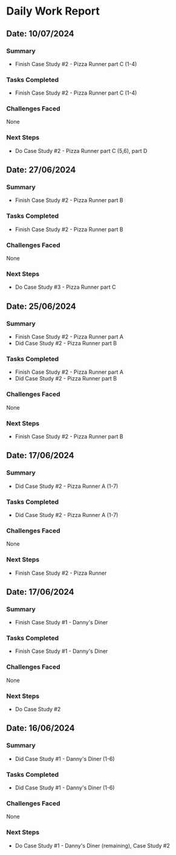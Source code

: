 # Daily Work Report

## Date: 10/07/2024

### Summary

- Finish Case Study #2 - Pizza Runner part C (1-4)

### Tasks Completed

- Finish Case Study #2 - Pizza Runner part C (1-4)

### Challenges Faced

None

### Next Steps

- Do Case Study #2 - Pizza Runner part C (5,6), part D

## Date: 27/06/2024

### Summary

- Finish Case Study #2 - Pizza Runner part B

### Tasks Completed

- Finish Case Study #2 - Pizza Runner part B

### Challenges Faced

None

### Next Steps

- Do Case Study #3 - Pizza Runner part C

## Date: 25/06/2024

### Summary

- Finish Case Study #2 - Pizza Runner part A
- Did Case Study #2 - Pizza Runner part B

### Tasks Completed

- Finish Case Study #2 - Pizza Runner part A
- Did Case Study #2 - Pizza Runner part B

### Challenges Faced

None

### Next Steps

- Finish Case Study #2 - Pizza Runner part B

## Date: 17/06/2024

### Summary

- Did Case Study #2 - Pizza Runner A (1-7)

### Tasks Completed

- Did Case Study #2 - Pizza Runner A (1-7)

### Challenges Faced

None

### Next Steps

 - Finish Case Study #2 - Pizza Runner

## Date: 17/06/2024

### Summary

- Finish Case Study #1 - Danny's Diner 

### Tasks Completed

- Finish Case Study #1 - Danny's Diner 

### Challenges Faced

None

### Next Steps

 - Do Case Study #2


## Date: 16/06/2024

### Summary

- Did Case Study #1 - Danny's Diner (1-6)

### Tasks Completed

- Did Case Study #1 - Danny's Diner (1-6)

### Challenges Faced

None

### Next Steps

 - Do Case Study #1 - Danny's Diner (remaining), Case Study #2
